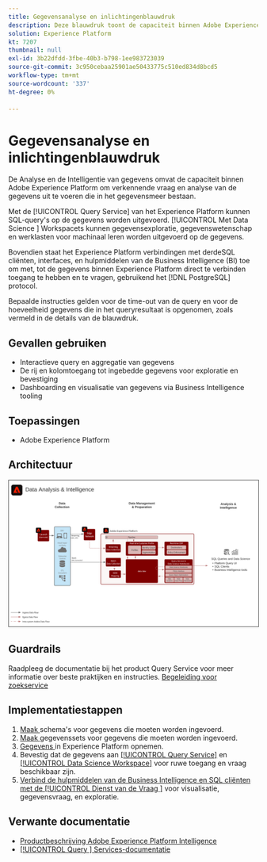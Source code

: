 ```yaml
---
title: Gegevensanalyse en inlichtingenblauwdruk
description: Deze blauwdruk toont de capaciteit binnen Adobe Experience Platform om verkennende vraag en analyse van de gegevens uit te voeren die in het gegevensmeer bestaan.
solution: Experience Platform
kt: 7207
thumbnail: null
exl-id: 3b22dfdd-3fbe-40b3-b798-1ee983723039
source-git-commit: 3c950cebaa25901ae50433775c510ed834d8bcd5
workflow-type: tm+mt
source-wordcount: '337'
ht-degree: 0%

---
```


# Gegevensanalyse en inlichtingenblauwdruk

De Analyse en de Intelligentie van gegevens omvat de capaciteit binnen Adobe Experience Platform om verkennende vraag en analyse van de gegevens uit te voeren die in het gegevensmeer bestaan.

Met de [!UICONTROL Query Service] van het Experience Platform kunnen SQL-query&#39;s op de gegevens worden uitgevoerd. [!UICONTROL Met Data Science ] Workspacets kunnen gegevensexploratie, gegevenswetenschap en werklasten voor machinaal leren worden uitgevoerd op de gegevens.

Bovendien staat het Experience Platform verbindingen met derdeSQL cliënten, interfaces, en hulpmiddelen van de Business Intelligence (BI) toe om met, tot de gegevens binnen Experience Platform direct te verbinden toegang te hebben en te vragen, gebruikend het [!DNL PostgreSQL] protocol.

Bepaalde instructies gelden voor de time-out van de query en voor de hoeveelheid gegevens die in het queryresultaat is opgenomen, zoals vermeld in de details van de blauwdruk.

## Gevallen gebruiken

* Interactieve query en aggregatie van gegevens
* De rij en kolomtoegang tot ingebedde gegevens voor exploratie en bevestiging
* Dashboarding en visualisatie van gegevens via Business Intelligence tooling

## Toepassingen

* Adobe Experience Platform

## Architectuur

<img src="assets/data_exploration.svg" alt="Referentiearchitectuur voor de Enterprise Data Exploration and Reporting Blueprint" style="border:1px solid #4a4a4a" />

## Guardrails

Raadpleeg de documentatie bij het product Query Service voor meer informatie over beste praktijken en instructies.
[Begeleiding voor zoekservice](https://experienceleague.adobe.com/docs/experience-platform/query/best-practices/writing-queries.html?lang=en#best-practices)

## Implementatiestappen

1. [Maak ](https://experienceleague.adobe.com/?recommended=ExperiencePlatform-D-1-2021.1.xdm) schema&#39;s voor gegevens die moeten worden ingevoerd.
1. [Maak ](https://experienceleague.adobe.com/docs/platform-learn/tutorials/data-ingestion/create-datasets-and-ingest-data.html) gegevenssets voor gegevens die moeten worden ingevoerd.
1. [Gegevens ](https://experienceleague.adobe.com/?recommended=ExperiencePlatform-D-1-2020.1.dataingestion) in Experience Platform opnemen.
1. Bevestig dat de gegevens aan [[!UICONTROL Query Service]](https://experienceleague.adobe.com/docs/platform-learn/tutorials/queries/explore-data.html?lang=en) en [[!UICONTROL Data Science Workspace]](https://experienceleague.adobe.com/docs/platform-learn/tutorials/data-science-workspace/load-data-in-jupyterlab-notebooks.html?lang=en) voor ruwe toegang en vraag beschikbaar zijn.
1. [Verbind de hulpmiddelen van de Business Intelligence en SQL cliënten met de  [!UICONTROL Dienst van de Vraag ]](https://experienceleague.adobe.com/?recommended=ExperiencePlatform-D-1-2021.1.qsvc.dash) voor visualisatie, gegevensvraag, en exploratie.

## Verwante documentatie

* [Productbeschrijving Adobe Experience Platform Intelligence](https://helpx.adobe.com/legal/product-descriptions/adobe-experience-platform-intelligence---product-description.html)
* [[!UICONTROL Query ] Services-documentatie](https://experienceleague.adobe.com/docs/experience-platform/query/home.html?lang=en)
